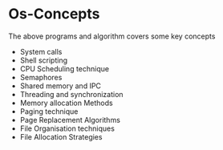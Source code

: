 # Os-Concepts

The above programs and algorithm covers some key concepts
 - System calls
 - Shell scripting
 - CPU Scheduling technique
 - Semaphores
 - Shared memory and IPC
 - Threading and synchronization
 - Memory allocation Methods
 - Paging technique
 - Page Replacement Algorithms
 - File Organisation techniques
 - File Allocation Strategies
